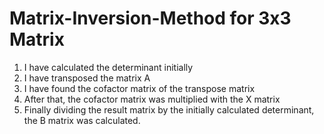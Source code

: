 # Matrix-Inversion-Method for 3x3 Matrix
1. I have calculated the determinant initially
2. I have transposed the matrix A
3. I have found the cofactor matrix of the transpose matrix
4. After that, the cofactor matrix was multiplied with the X matrix
5. Finally dividing the result matrix by the initially calculated determinant, the B matrix was calculated.
